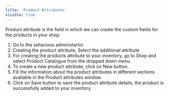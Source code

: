 ```yaml
---
title: 'Product Attributes'
visible: true
---
```


Product attribute is the field in which we can create the custom fields for the products in your shop.
1. Go to the sellacious administartor.
2. Creating the product attribute, Select the additional attribute 
3. For creating the products attribute to your inventory, go to Shop and select Product Catalogue from the dropped down menu.
4. To create a new product attribute, click on New button.
5. Fill the information about the product attributes in different sections available in the Product attributes window.
6. Click on Save button to save the product attribute details, the product is successfully added to your inventory.